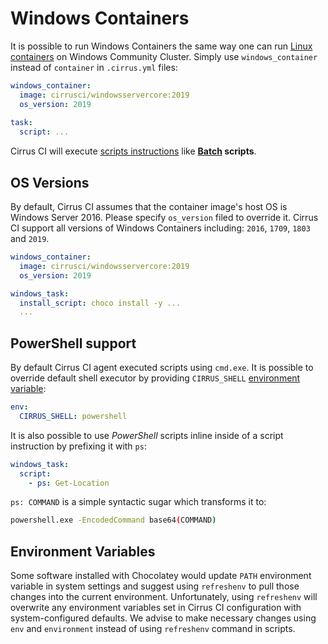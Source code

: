 # Windows Containers

It is possible to run Windows Containers the same way one can run [Linux containers](linux.md) on Windows Community Cluster. 
Simply use `windows_container` instead of `container` in `.cirrus.yml` files:

```yaml
windows_container:
  image: cirrusci/windowsservercore:2019
  os_version: 2019
  
task:
  script: ...
```

Cirrus CI will execute [scripts instructions](writing-tasks.md#script-instruction) like **[Batch](https://en.wikipedia.org/wiki/Batch_file) scripts**.
    
## OS Versions

By default, Cirrus CI assumes that the container image's host OS is Windows Server 2016. Please specify `os_version`
filed to override it. Cirrus CI support all versions of Windows Containers including: `2016`, `1709`, `1803` and `2019`.

```yaml
windows_container:
  image: cirrusci/windowsservercore:2019
  os_version: 2019

windows_task:
  install_script: choco install -y ...
  ...
```

## PowerShell support

By default Cirrus CI agent executed scripts using `cmd.exe`. It is possible to override default shell executor by providing
`CIRRUS_SHELL` [environment variable](writing-tasks.md#environment-variables):

```yaml
env:
  CIRRUS_SHELL: powershell
``` 

It is also possible to use *PowerShell* scripts inline inside of a script instruction by prefixing it with `ps`:

```yaml
windows_task:
  script:
    - ps: Get-Location
```

`ps: COMMAND` is a simple syntactic sugar which transforms it to:

```bash
powershell.exe -EncodedCommand base64(COMMAND)
```

## Environment Variables

Some software installed with Chocolatey would update `PATH` environment variable in system settings and suggest using `refreshenv` to pull those changes into the current environment.
Unfortunately, using `refreshenv` will overwrite any environment variables set in Cirrus CI configuration with system-configured defaults.
We advise to make necessary changes using `env` and `environment` instead of using `refreshenv` command in scripts.
